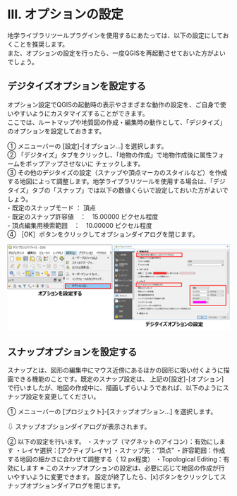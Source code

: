 # Ⅲ. オプションの設定

地学ライブラリツールプラグインを使用するにあたっては、以下の設定にしておくことを推奨します。  
また、オプションの設定を行ったら、一度QGISを再起動させておいた方がよいでしょう。  

## デジタイズオプションを設定する  

オプション設定でQGISの起動時の表示やさまざまな動作の設定を、ご自身で使いやすいようにカスタマイズすることができます。  
ここでは、ルートマップや地質図の作成・編集時の動作として、「デジタイズ」のオプションを設定しておきます。  

①	メニューバーの [設定]-[オプション...] を選択します。  
②	「デジタイズ」タブをクリックし、「地物の作成」で地物作成後に属性フォームをポップアップさせないに チェックします。  
③	その他のデジタイズの設定（スナップや頂点マーカのスタイルなど）を作成する地図によって調整します。地学ライブラリツールを使用する場合は、「デジタイズ」タブの「スナップ」では以下の数値くらいで設定しておいた方がよいでしょう。  
    - 既定のスナップモード ： 頂点  
    - 既定のスナップ許容値　：　15.00000 ピクセル程度  
    - 頂点編集用検索範囲　：　10.00000 ピクセル程度  
④	［OK］ボタンをクリックしてオプションダイアログを閉じます。  

![オプション設定](./img/chapter03_01.png)  

## スナップオプションを設定する  
スナップとは、図形の編集中にマウス近傍にあるほかの図形に吸い付くように描画できる機能のことです。既定のスナップ設定は、 上記の[設定]-[オプション]で行いましたが、地図の作成中に、描画しずらいようであれば、以下のようにスナップ設定を変更してください。

①	メニューバーの [プロジェクト]-[スナップオプション...] を選択します。

⇩ スナップオプションダイアログが表示されます。



②	以下の設定を行います。
・スナップ（マグネットのアイコン）：有効にします
・レイヤ選択：[アクティブレイヤ]
・スナップ先：“頂点”
・許容範囲：作成する地図の細かさに合わせて調整する（ 12 px程度）
・Topological Editing：有効にします
※ このスナップオプションの設定は、必要に応じて地図の作成が行いやすいように変更できます。
設定が終了したら、[x]ボタンをクリックしてスナップオプションダイアログを閉じます。
